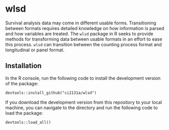 # wlsd

Survival analysis data may come in different usable forms. Transitioning between formats requires detailed knowledge on how information is parsed and how variables are treated. The `wlsd` package in R seeks to provide methods for transforming data between usable formats in an effort to ease this process. `wlsd` can transition between the counting process format and longitudinal or panel format.

## Installation

In the R console, run the following code to install the development version of the package:

```{r}
devtools::install_github("ci2131a/wlsd")
```

If you download the development version from this repository to your local machine, you can navigate to the directory and run the following code to load the package:

```{r}
devtools::load_all()
```
